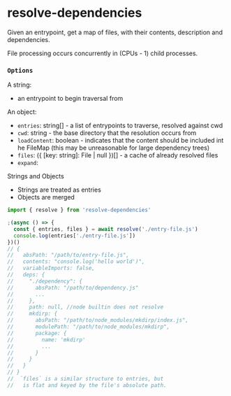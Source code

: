 # resolve-dependencies

Given an entrypoint, get a map of files, with their contents, description and dependencies. 

File processing occurs concurrently in (CPUs - 1) child processes.

### `Options`

A string:
- an entrypoint to begin traversal from

An object:
- `entries`:  string[]                              - a list of entrypoints to traverse, resolved against cwd
- `cwd`:      string                                - the base directory that the resolution occurs from
- `loadContent`: boolean                            - indicates that the content should be included int he FileMap (this may be unreasonable for large dependency trees)
- `files`: ({ [key: string]: File | null })[]       - a cache of already resolved files
- `expand`: 

Strings and Objects
- Strings are treated as entries
- Objects are merged


```javascript
import { resolve } from 'resolve-dependencies'

;(async () => {
  const { entries, files } = await resolve('./entry-file.js')
  console.log(entries['./entry-file.js'])
})()
// {
//   absPath: "/path/to/entry-file.js",
//   contents: "console.log('hello world')",
//   variableImports: false,
//   deps: {
//     "./dependency": {
//       absPath: "/path/to/dependency.js"
//       ...
//     },
//     path: null, //node builtin does not resolve
//     mkdirp: {
//       absPath: "/path/to/node_modules/mkdirp/index.js",
//       modulePath: "/path/to/node_modules/mkdirp",
//       package: {
//         name: 'mkdirp'
//         ...
//       }
//     }
//   }
// }
//  `files` is a similar structure to entries, but 
//   is flat and keyed by the file's absolute path.
```


